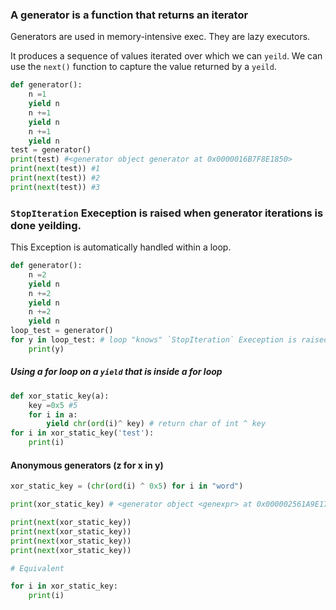 ### A generator is a function that returns an iterator
Generators are used in memory-intensive exec. They are lazy executors.

It produces a sequence of values iterated over which we can `yeild`.
We can use the `next()` function to capture the value returned by a `yeild`.
```python
def generator():
    n =1
    yield n
    n +=1
    yield n
    n +=1
    yield n
test = generator()
print(test) #<generator object generator at 0x0000016B7F8E1850>
print(next(test)) #1
print(next(test)) #2
print(next(test)) #3
```
###  `StopIteration` Exeception is raised when generator iterations is done yeilding.
This Exception is automatically handled within a loop.
```python
def generator():
    n =2
    yield n
    n +=2
    yield n
    n +=2
    yield n
loop_test = generator()
for y in loop_test: # loop "knows" `StopIteration` Exeception is raised
    print(y) 
```

##### Using a for loop on a `yield` that is inside a for loop
```python 
def xor_static_key(a):
    key =0x5 #5
    for i in a:
        yield chr(ord(i)^ key) # return char of int ^ key
for i in xor_static_key('test'):
    print(i)
```

#### Anonymous generators (z for x in y)
```python
xor_static_key = (chr(ord(i) ^ 0x5) for i in "word")

print(xor_static_key) # <generator object <genexpr> at 0x000002561A9E17E0>

print(next(xor_static_key))
print(next(xor_static_key))
print(next(xor_static_key))
print(next(xor_static_key))

# Equivalent

for i in xor_static_key:
    print(i)
```





